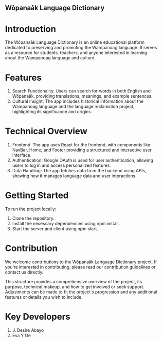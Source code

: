 ## Wôpanaâk Language Dictionary

# Introduction
The Wôpanaâk Language Dictionary is an online educational platform dedicated to preserving and promoting the Wampanoag language. It serves as a resource for students, teachers, and anyone interested in learning about the Wampanoag language and culture.

# Features
1. Search Functionality: Users can search for words in both English and Wôpanaâk, providing translations, meanings, and example sentences.
2. Cultural Insight: The app includes historical information about the Wampanoag language and the language reclamation project, highlighting its significance and origins.

# Technical Overview
1. Frontend: The app uses React for the frontend, with components like NavBar, Home, and Footer providing a structured and interactive user interface.
2. Authentication: Google OAuth is used for user authentication, allowing users to log in and access personalized features.
3. Data Handling: The app fetches data from the backend using APIs, showing how it manages language data and user interactions.

# Getting Started
To run the project locally:

1. Clone the repository.
2. Install the necessary dependencies using npm install.
3. Start the server and client using npm start.

# Contribution
We welcome contributions to the Wôpanaâk Language Dictionary project. If you're interested in contributing, please read our contribution guidelines or contact us directly.

This structure provides a comprehensive overview of the project, its purpose, technical makeup, and how to get involved or seek support. Adjustments can be made to fit the project's progression and any additional features or details you wish to include.

# Key Developers
1. J. Desire Abayo
2. Eva Y Ge
